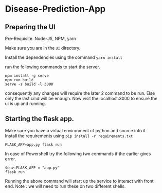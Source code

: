 # Disease-Prediction-App

## Preparing the UI

Pre-Requisite: Node-JS, NPM, yarn

Make sure you are in the ``` UI ``` directory.

Install the dependencies using the command ``` yarn install ``` 

run the following commands to start the server.
```
npm install -g serve
npm run build
serve -s build -l 3000
```

consequently any changes will require the later 2 command to be run. Else only the last cmd will be enough.
Now visit the localhost:3000 to ensure the ui is up and running.

## Starting the flask app.

Make sure you have a virtual environment of python and source into it.
Install the requirements using ``` pip install -r requirements.txt ```

```
FLASK_APP=app.py flask run
```
In case of Powershell try the following two commands if the earlier gives error.
```
$env:FLASK_APP = "app.py"
flask run
```
Running the above command will start up the service to interact with front end.
Note : we will need to run these on two different shells.
